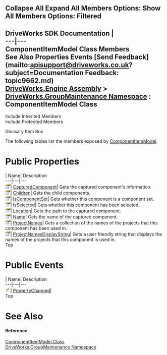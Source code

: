 Collapse All Expand All Members Options: Show All  Members Options: Filtered   
---  
DriveWorks SDK Documentation  |   
---|---  
ComponentItemModel Class Members   
See Also Properties Events [Send Feedback](mailto:apisupport@driveworks.co.uk?subject=Documentation Feedback: topic9662.md)  
[DriveWorks.Engine Assembly](topic2156.md) > [DriveWorks.GroupMaintenance Namespace](topic9628.md) : ComponentItemModel Class  
---  
  
Include Inherited Members    
Include Protected Members  


Glossary Item Box

The following tables list the members exposed by [ComponentItemModel](topic9662.md).

# Public Properties

| Name| Description  
---|---|---  
![Public Property](dotnetimages/publicProperty.gif)| [CapturedComponent](topic9668.md)| Gets the captured component's information.   
![Public Property](dotnetimages/publicProperty.gif)| [Children](topic9669.md)| Gets the child components.   
![Public Property](dotnetimages/publicProperty.gif)| [IsComponentSet](topic9670.md)| Gets whether this component is a component set.   
![Public Property](dotnetimages/publicProperty.gif)| [IsSelected](topic9671.md)| Gets whether this component has been selected.   
![Public Property](dotnetimages/publicProperty.gif)| [Location](topic9672.md)| Gets the path to the captured component.   
![Public Property](dotnetimages/publicProperty.gif)| [Name](topic9673.md)| Gets the name of the captured component.   
![Public Property](dotnetimages/publicProperty.gif)| [ProjectNames](topic9674.md)| Gets a collection of the names of the projects that this component has been used in.   
![Public Property](dotnetimages/publicProperty.gif)| [ProjectNamesDisplayString](topic9675.md)| Gets a user friendly string that displays the names of the projects that this component is used in.   
Top

# Public Events

| Name| Description  
---|---|---  
![Public Event](dotnetimages/publicEvent.gif)| [PropertyChanged](topic9676.md)|   
Top

# See Also

#### Reference

[ComponentItemModel Class](topic9662.md)   
[DriveWorks.GroupMaintenance Namespace](topic9628.md)


